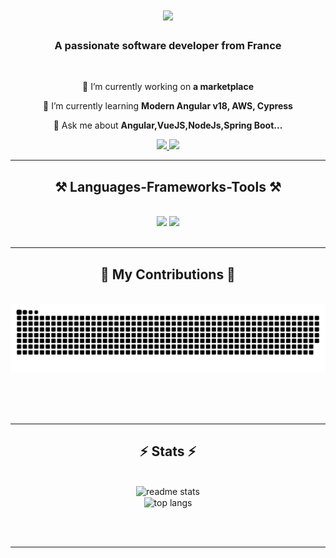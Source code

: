 <h1 align="center">
    <img src="https://readme-typing-svg.herokuapp.com/?font=Righteous&size=35&center=true&vCenter=true&width=500&height=70&duration=4000&lines=Hi+There!+👋;+I'm+Simon+Choukroun!;" />
</h1>

<h3 align="center">A passionate software developer from France </h3>

<br/>

<div align="center">
 
 🔭 I’m currently working on **a marketplace**
 
 🌱 I’m currently learning **Modern Angular v18, AWS, Cypress**

💬 Ask me about **Angular,VueJS,NodeJs,Spring Boot...**



 </div>
 
<div align="center"> 
  <a href="mailto:simonchou@live.fr">
    <img src="https://img.shields.io/badge/Gmail-333333?style=for-the-badge&logo=gmail&logoColor=red" />
  </a>
  <a href="https://zvsimon.vercel.app/" target="_blank">
     <img src="https://img.shields.io/badge/Portfolio-FF5722?style=for-the-badge&logo=todoist&logoColor=white" target="_blank" /> <!-- sqlite, safari, google-chrome are other good icon options -->
  </a>
</div>

 <hr/>
 
<h2 align="center">⚒️ Languages-Frameworks-Tools ⚒️</h2>
<br/>
<div align="center">
    <img src="https://skillicons.dev/icons?i=angular,vue,react,spring,hibernate,docker,webstorm,github,sequelize,scala,figma,cypress,tailwind,git,pycharm" />
    <img src="https://skillicons.dev/icons?i=nodejs,python,javascript,typescript,express,java,mysql,prisma,postgres,pnpm,latex,jest,jenkins" /><br>
</div>

<br/>
<hr/>

<div align="center">
  <h2>🐍 My Contributions 🐍</h2>
  <br>
  <img alt="snake eating my contributions" src="https://raw.githubusercontent.com/ZvSimon/ZvSimon/output/github-contribution-grid-snake.svg" />
  
  <br/><br/><br/>
</div>

<hr/>

<h2 align="center">⚡ Stats ⚡</h2>
<br>
<div align=center>

  <img width=390 src="https://github-readme-stats.vercel.app/api?username=ZvSimon&count_private=true&show_icons=true&theme=react&rank_icon=github&border_radius=10" alt="readme stats" />
  <br/>
  <img width=325 align="center" src="https://github-readme-stats.vercel.app/api/top-langs/?username=ZvSimon&hide=HTML&langs_count=8&layout=compact&theme=react&border_radius=10&size_weight=0.5&count_weight=0.5&exclude_repo=github-readme-stats" alt="top langs" />
</div>

<br/><br/>

<hr/>

<br/>

<br/>
